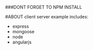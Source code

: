 ###DONT FORGET TO NPM INSTALL

#ABOUT
client server example
includes:
* express
* mongoose
* node
* angularjs